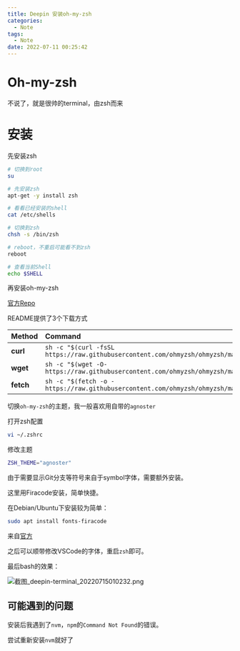 ```yaml
---
title: Deepin 安装oh-my-zsh
categories:
  - Note
tags:
  - Note
date: 2022-07-11 00:25:42
---
```


# Oh-my-zsh

不说了，就是很帅的terminal，由zsh而来

# 安装

先安装zsh

```bash
# 切换到root
su

# 先安装zsh
apt-get -y install zsh

# 看看已经安装的shell
cat /etc/shells

# 切换到zsh
chsh -s /bin/zsh

# reboot，不重启可能看不到zsh
reboot

# 查看当前Shell
echo $SHELL
```

再安装oh-my-zsh

[官方Repo](https://github.com/ohmyzsh/ohmyzsh)

README提供了3个下载方式

| Method    | Command                                                                                           |
| :-------- | :------------------------------------------------------------------------------------------------ |
| **curl**  | `sh -c "$(curl -fsSL https://raw.githubusercontent.com/ohmyzsh/ohmyzsh/master/tools/install.sh)"` |
| **wget**  | `sh -c "$(wget -O- https://raw.githubusercontent.com/ohmyzsh/ohmyzsh/master/tools/install.sh)"`   |
| **fetch** | `sh -c "$(fetch -o - https://raw.githubusercontent.com/ohmyzsh/ohmyzsh/master/tools/install.sh)"` |

切换`oh-my-zsh`的主题，我一般喜欢用自带的`agnoster`

打开zsh配置

```bash
vi ~/.zshrc
```

修改主题

```bash
ZSH_THEME="agnoster"
```

由于需要显示Git分支等符号来自于symbol字体，需要额外安装。

这里用Firacode安装，简单快捷。

在Debian/Ubuntu下安装较为简单：

```bash
sudo apt install fonts-firacode
```

来自[官方](https://github.com/tonsky/FiraCode/wiki/Linux-instructions#manual-installation)

之后可以顺带修改VSCode的字体，重启`zsh`即可。

最后bash的效果：

![截图_deepin-terminal_20220715010232.png](https://s2.loli.net/2022/07/15/w2rYmWisoavKD74.png)

## 可能遇到的问题

安装后我遇到了`nvm`，`npm`的`Command Not Found`的错误。

尝试重新安装`nvm`就好了
